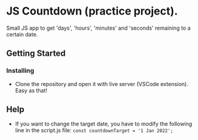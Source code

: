 # JS Countdown (practice project).

Small JS app to get 'days', 'hours', 'minutes' and 'seconds' remaining to a certain date.

## Getting Started

### Installing

* Clone the repository and open it with live server (VSCode extension). Easy as that!

## Help

* If you want to change the target date, you have to modify the following line in the script.js file:
`
const countdownTarget = '1 Jan 2022';
`
